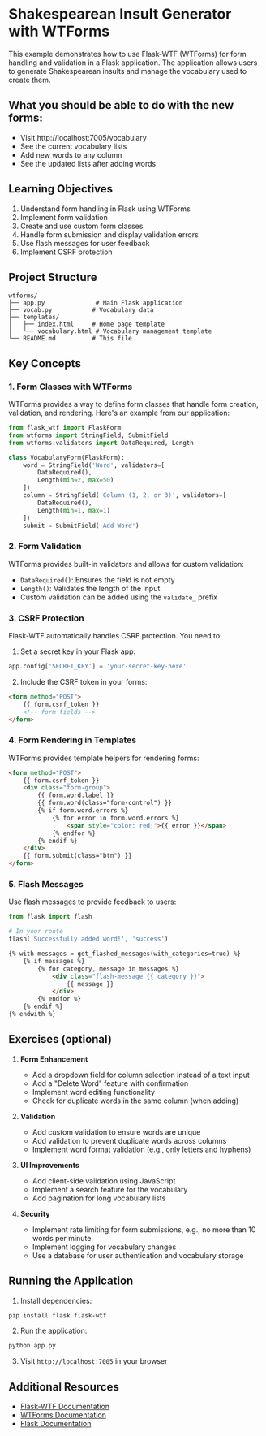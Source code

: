 # Shakespearean Insult Generator with WTForms

This example demonstrates how to use Flask-WTF (WTForms) for form handling and validation in a Flask application. The application allows users to generate Shakespearean insults and manage the vocabulary used to create them.

## What you should be able to do with the new forms:
- Visit http://localhost:7005/vocabulary
- See the current vocabulary lists
- Add new words to any column
- See the updated lists after adding words

## Learning Objectives

1. Understand form handling in Flask using WTForms
2. Implement form validation
3. Create and use custom form classes
4. Handle form submission and display validation errors
5. Use flash messages for user feedback
6. Implement CSRF protection

## Project Structure

```
wtforms/
├── app.py              # Main Flask application
├── vocab.py           # Vocabulary data
├── templates/
│   ├── index.html     # Home page template
│   └── vocabulary.html # Vocabulary management template
└── README.md          # This file
```

## Key Concepts

### 1. Form Classes with WTForms

WTForms provides a way to define form classes that handle form creation, validation, and rendering. Here's an example from our application:

```python
from flask_wtf import FlaskForm
from wtforms import StringField, SubmitField
from wtforms.validators import DataRequired, Length

class VocabularyForm(FlaskForm):
    word = StringField('Word', validators=[
        DataRequired(),
        Length(min=2, max=50)
    ])
    column = StringField('Column (1, 2, or 3)', validators=[
        DataRequired(),
        Length(min=1, max=1)
    ])
    submit = SubmitField('Add Word')
```

### 2. Form Validation

WTForms provides built-in validators and allows for custom validation:

- `DataRequired()`: Ensures the field is not empty
- `Length()`: Validates the length of the input
- Custom validation can be added using the `validate_` prefix

### 3. CSRF Protection

Flask-WTF automatically handles CSRF protection. You need to:

1. Set a secret key in your Flask app:
```python
app.config['SECRET_KEY'] = 'your-secret-key-here'
```

2. Include the CSRF token in your forms:
```html
<form method="POST">
    {{ form.csrf_token }}
    <!-- form fields -->
</form>
```

### 4. Form Rendering in Templates

WTForms provides template helpers for rendering forms:

```html
<form method="POST">
    {{ form.csrf_token }}
    <div class="form-group">
        {{ form.word.label }}
        {{ form.word(class="form-control") }}
        {% if form.word.errors %}
            {% for error in form.word.errors %}
                <span style="color: red;">{{ error }}</span>
            {% endfor %}
        {% endif %}
    </div>
    {{ form.submit(class="btn") }}
</form>
```

### 5. Flash Messages

Use flash messages to provide feedback to users:

```python
from flask import flash

# In your route
flash('Successfully added word!', 'success')
```

```html
{% with messages = get_flashed_messages(with_categories=true) %}
    {% if messages %}
        {% for category, message in messages %}
            <div class="flash-message {{ category }}">
                {{ message }}
            </div>
        {% endfor %}
    {% endif %}
{% endwith %}
```

## Exercises (optional)

1. **Form Enhancement**
   - Add a dropdown field for column selection instead of a text input
   - Add a "Delete Word" feature with confirmation
   - Implement word editing functionality
   - Check for duplicate words in the same column (when adding)

2. **Validation**
   - Add custom validation to ensure words are unique
   - Add validation to prevent duplicate words across columns
   - Implement word format validation (e.g., only letters and hyphens)

3. **UI Improvements**
   - Add client-side validation using JavaScript
   - Implement a search feature for the vocabulary
   - Add pagination for long vocabulary lists

4. **Security**
   - Implement rate limiting for form submissions, e.g., no more than 10 words per minute
   - Implement logging for vocabulary changes
   - Use a database for user authentication and vocabulary storage

## Running the Application

1. Install dependencies:
```bash
pip install flask flask-wtf
```

2. Run the application:
```bash
python app.py
```

3. Visit `http://localhost:7005` in your browser

## Additional Resources

- [Flask-WTF Documentation](https://flask-wtf.readthedocs.io/)
- [WTForms Documentation](https://wtforms.readthedocs.io/)
- [Flask Documentation](https://flask.palletsprojects.com/)
